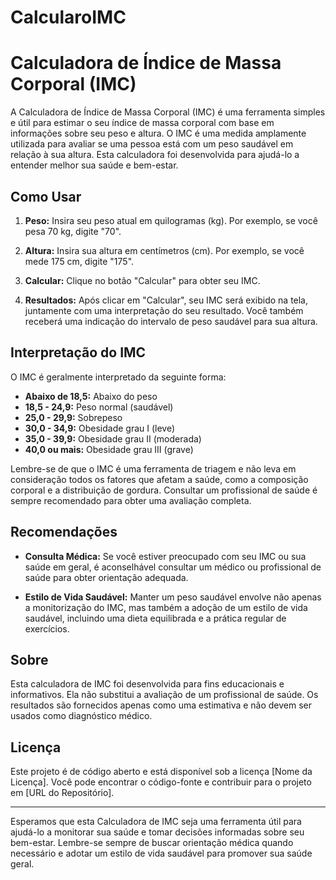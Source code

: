 # CalcularoIMC
# Calculadora de Índice de Massa Corporal (IMC)

A Calculadora de Índice de Massa Corporal (IMC) é uma ferramenta simples e útil para estimar o seu índice de massa corporal com base em informações sobre seu peso e altura. O IMC é uma medida amplamente utilizada para avaliar se uma pessoa está com um peso saudável em relação à sua altura. Esta calculadora foi desenvolvida para ajudá-lo a entender melhor sua saúde e bem-estar.

## Como Usar

1. **Peso:** Insira seu peso atual em quilogramas (kg). Por exemplo, se você pesa 70 kg, digite "70".

2. **Altura:** Insira sua altura em centímetros (cm). Por exemplo, se você mede 175 cm, digite "175".

3. **Calcular:** Clique no botão "Calcular" para obter seu IMC.

4. **Resultados:** Após clicar em "Calcular", seu IMC será exibido na tela, juntamente com uma interpretação do seu resultado. Você também receberá uma indicação do intervalo de peso saudável para sua altura.

## Interpretação do IMC

O IMC é geralmente interpretado da seguinte forma:

- **Abaixo de 18,5:** Abaixo do peso
- **18,5 - 24,9:** Peso normal (saudável)
- **25,0 - 29,9:** Sobrepeso
- **30,0 - 34,9:** Obesidade grau I (leve)
- **35,0 - 39,9:** Obesidade grau II (moderada)
- **40,0 ou mais:** Obesidade grau III (grave)

Lembre-se de que o IMC é uma ferramenta de triagem e não leva em consideração todos os fatores que afetam a saúde, como a composição corporal e a distribuição de gordura. Consultar um profissional de saúde é sempre recomendado para obter uma avaliação completa.

## Recomendações

- **Consulta Médica:** Se você estiver preocupado com seu IMC ou sua saúde em geral, é aconselhável consultar um médico ou profissional de saúde para obter orientação adequada.

- **Estilo de Vida Saudável:** Manter um peso saudável envolve não apenas a monitorização do IMC, mas também a adoção de um estilo de vida saudável, incluindo uma dieta equilibrada e a prática regular de exercícios.

## Sobre

Esta calculadora de IMC foi desenvolvida para fins educacionais e informativos. Ela não substitui a avaliação de um profissional de saúde. Os resultados são fornecidos apenas como uma estimativa e não devem ser usados como diagnóstico médico.

## Licença

Este projeto é de código aberto e está disponível sob a licença [Nome da Licença]. Você pode encontrar o código-fonte e contribuir para o projeto em [URL do Repositório].

---

Esperamos que esta Calculadora de IMC seja uma ferramenta útil para ajudá-lo a monitorar sua saúde e tomar decisões informadas sobre seu bem-estar. Lembre-se sempre de buscar orientação médica quando necessário e adotar um estilo de vida saudável para promover sua saúde geral.
